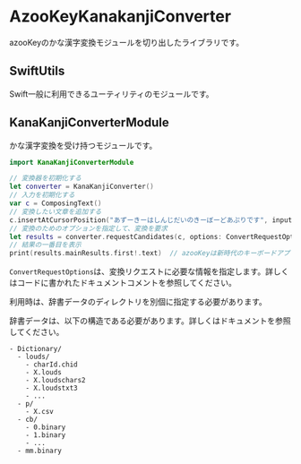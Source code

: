 # AzooKeyKanakanjiConverter

azooKeyのかな漢字変換モジュールを切り出したライブラリです。

## SwiftUtils
Swift一般に利用できるユーティリティのモジュールです。

## KanaKanjiConverterModule
かな漢字変換を受け持つモジュールです。

```swift
import KanaKanjiConverterModule

// 変換器を初期化する
let converter = KanaKanjiConverter()
// 入力を初期化する
var c = ComposingText()
// 変換したい文章を追加する
c.insertAtCursorPosition("あずーきーはしんじだいのきーぼーどあぷりです", inputStyle: .direct)
// 変換のためのオプションを指定して、変換を要求
let results = converter.requestCandidates(c, options: ConvertRequestOptions(...))
// 結果の一番目を表示
print(results.mainResults.first!.text)  // azooKeyは新時代のキーボードアプリです
```

`ConvertRequestOptions`は、変換リクエストに必要な情報を指定します。詳しくはコードに書かれたドキュメントコメントを参照してください。

利用時は、辞書データのディレクトリを別個に指定する必要があります。

辞書データは、以下の構造である必要があります。詳しくはドキュメントを参照してください。

```
- Dictionary/
  - louds/
    - charId.chid
    - X.louds
    - X.loudschars2
    - X.loudstxt3
    - ...
  - p/
    - X.csv
  - cb/
    - 0.binary
    - 1.binary
    - ...
  - mm.binary
```
